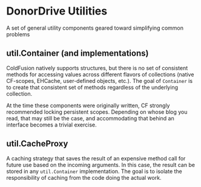 # DonorDrive Utilities
A set of general utility components geared toward simplifying common problems

## util.Container (and implementations)
ColdFusion natively supports structures, but there is no set of consistent methods for accessing values across different flavors of  collections (native CF-scopes, EHCache, user-defined objects, etc.). The goal of `Container` is to create that consistent set of methods regardless of the underlying collection.

At the time these components were originally written, CF strongly recommended locking persistent scopes. Depending on whose blog you read, that may still be the case, and accommodating that behind an interface becomes a trivial exercise.

## util.CacheProxy
A caching strategy that saves the result of an expensive method call for future use based on the incoming arguments. In this case, the result can be stored in any `util.Container` implementation. The goal is to isolate the responsibility of caching from the code doing the actual work.
